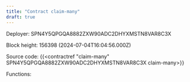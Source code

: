 ```yaml
---
title: "Contract claim-many"
draft: true
---
```

Deployer: SPN4Y5QPGQA8882ZXW90ADC2DHYXMSTN8VAR8C3X


 



Block height: 156398 (2024-07-04T16:04:56.000Z)

Source code: {{<contractref "claim-many" SPN4Y5QPGQA8882ZXW90ADC2DHYXMSTN8VAR8C3X claim-many>}}

Functions:


